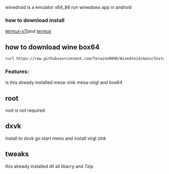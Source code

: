 
winedroid is a emulator x64_86 run winedows app in android
### how to download install
[termux-x11](https://raw.githubusercontent.com/olegos2/mobox/main/components/termux-x11.apk)and
[termux](https://f-droid.org/repo/com.termux_118.apk)
## how to download wine box64
```bash
curl https://raw.githubusercontent.com/Terwine9090/Winedroid/main/Install.sh >> install.sh && bash install.sh
````
### Features:
is this already installed mesa-zink mesa-virgl and box64
## root
root is not required
## dxvk
install to dxvk go start menu and install virgl zink
## tweaks
this already installed dll all libarry and 7zip
